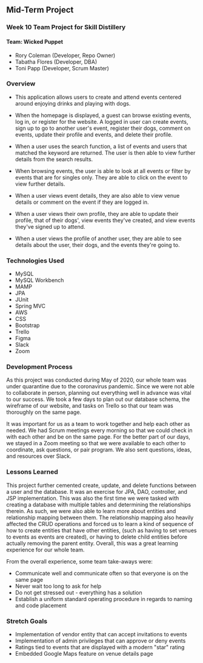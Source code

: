 ## Mid-Term Project

### Week 10 Team Project for Skill Distillery

#### Team: Wicked Puppet

* Rory Coleman (Developer, Repo Owner)
* Tabatha Flores (Developer, DBA)
* Toni Papp (Developer, Scrum Master)

### Overview

* This application allows users to create and attend events centered around enjoying drinks and playing with dogs.

* When the homepage is displayed, a guest can browse existing events, log in, or register for the website. A logged in user can create events, sign up to go to another user's event, register their dogs, comment on events, update their profile and events, and delete their profile.

* When a user uses the search function, a list of events and users that matched the keyword are returned. The user is then able to view further details from the search results.

* When browsing events, the user is able to look at all events or filter by events that are for singles only. They are able to click on the event to view further details.

* When a user views event details, they are also able to view venue details or comment on the event if they are logged in.

* When a user views their own profile, they are able to update their profile, that of their dogs', view events they've created, and view events they've signed up to attend.

* When a user views the profile of another user, they are able to see details about the user, their dogs, and the events they're going to.

### Technologies Used

* MySQL
* MySQL Workbench
* MAMP
* JPA
* JUnit
* Spring MVC
* AWS
* CSS
* Bootstrap
* Trello
* Figma
* Slack
* Zoom

### Development Process

As this project was conducted during May of 2020, our whole team was under quarantine due to the coronavirus pandemic. Since we were not able to collaborate in person, planning out everything well in advance was vital to our success. We took a few days to plan out our database schema, the wireframe of our website, and tasks on Trello so that our team was thoroughly on the same page.

It was important for us as a team to work together and help each other as needed.  We had Scrum meetings every morning so that we could check in with each other and be on the same page. For the better part of our days, we stayed in a Zoom meeting so that we were available to each other to coordinate, ask questions, or pair program. We also sent questions, ideas, and resources over Slack.

### Lessons Learned

This project further cemented create, update, and delete functions between a user and the database. It was an exercise for JPA, DAO, controller, and JSP implementation. This was also the first time we were tasked with creating a database with multiple tables and determining the relationships therein. As such, we were also able to learn more about entities and relationship mapping between them. The relationship mapping also heavily affected the CRUD operations and forced us to learn a kind of sequence of how to create entities that have other entities, (such as having to set venues to events as events are created), or having to delete child entities before actually removing the parent entity. Overall, this was a great learning experience for our whole team.

From the overall experience, some team take-aways were:

* Communicate well and communicate often so that everyone is on the same page
* Never wait too long to ask for help
* Do not get stressed out - everything has a solution
* Establish a uniform standard operating procedure in regards to naming and code placement

### Stretch Goals

* Implementation of vendor entity that can accept invitations to events
* Implementation of admin privileges that can approve or deny events
* Ratings tied to events that are displayed with a modern "star" rating
* Embedded Google Maps feature on venue details page

